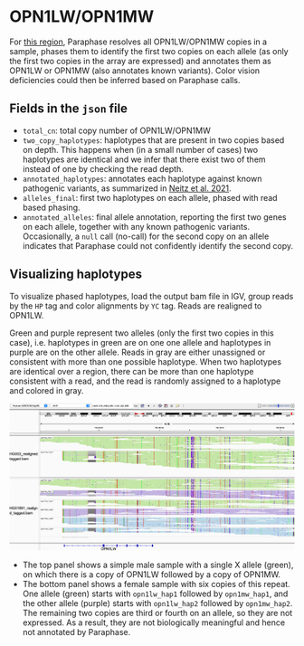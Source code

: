 # OPN1LW/OPN1MW

For [this region](https://medlineplus.gov/genetics/gene/opn1lw/), Paraphase resolves all OPN1LW/OPN1MW copies in a sample, phases them to identify the first two copies on each allele (as only the first two copies in the array are expressed) and annotates them as OPN1LW or OPN1MW (also annotates known variants). Color vision deficiencies could then be inferred based on Paraphase calls.

## Fields in the `json` file

- `total_cn`: total copy number of OPN1LW/OPN1MW
- `two_copy_haplotypes`: haplotypes that are present in two copies based on depth. This happens when (in a small number of cases) two haplotypes are identical and we infer that there exist two of them instead of one by checking the read depth.
- `annotated_haplotypes`: annotates each haplotype against known pathogenic variants, as summarized in [Neitz et al. 2021](https://www.mdpi.com/2073-4425/12/8/1180).
- `alleles_final`: first two haplotypes on each allele, phased with read based phasing. 
- `annotated_alleles`: final allele annotation, reporting the first two genes on each allele, together with any known pathogenic variants. Occasionally, a `null` call (no-call) for the second copy on an allele indicates that Paraphase could not confidently identify the second copy.

## Visualizing haplotypes

To visualize phased haplotypes, load the output bam file in IGV, group reads by the `HP` tag and color alignments by `YC` tag. Reads are realigned to OPN1LW.

Green and purple represent two alleles (only the first two copies in this case), i.e. haplotypes in green are on one one allele and haplotypes in purple are on the other allele. Reads in gray are either unassigned or consistent with more than one possible haplotype. When two haplotypes are identical over a region, there can be more than one haplotype consistent with a read, and the read is randomly assigned to a haplotype and colored in gray. 

![OPN1LW/OPN1MW examples](figures/OPN.png)

- The top panel shows a simple male sample with a single X allele (green), on which there is a copy of OPN1LW followed by a copy of OPN1MW.
- The bottom panel shows a female sample with six copies of this repeat. One allele (green) starts with `opn1lw_hap1` followed by `opn1mw_hap1`, and the other allele (purple) starts with `opn1lw_hap2` followed by `opn1mw_hap2`. The remaining two copies are third or fourth on an allele, so they are not expressed. As a result, they are not biologically meaningful and hence not annotated by Paraphase. 

